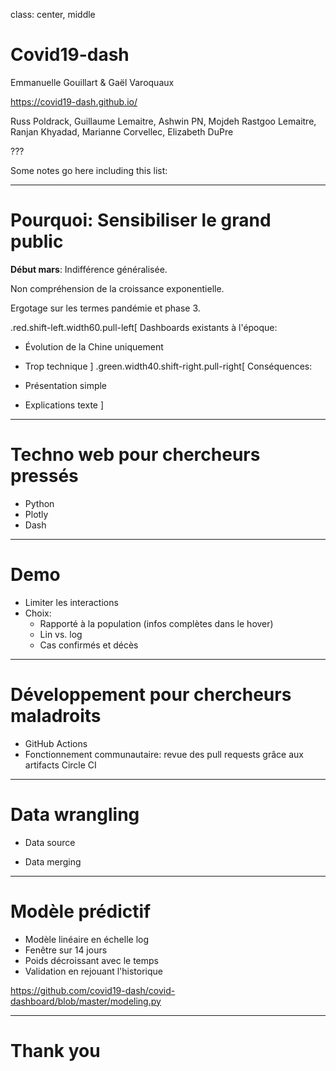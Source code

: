 class: center, middle

# Covid19-dash

Emmanuelle Gouillart & Gaël Varoquaux

https://covid19-dash.github.io/

Russ Poldrack, Guillaume Lemaitre, Ashwin PN, Mojdeh Rastgoo Lemaitre, Ranjan
Khyadad, Marianne Corvellec, Elizabeth DuPre

???

Some notes go here including this list:


---

# Pourquoi: Sensibiliser le grand public

**Début mars**: Indifférence généralisée.

Non compréhension de la croissance exponentielle.

Ergotage sur les termes pandémie et phase 3.


.red.shift-left.width60.pull-left[
Dashboards existants à l'époque:

* Évolution de la Chine uniquement
* Trop technique
]
.green.width40.shift-right.pull-right[
Conséquences:

* Présentation simple
* Explications texte
]

---

# Techno web pour chercheurs pressés

* Python
* Plotly
* Dash

---

# Demo

* Limiter les interactions
* Choix: 
    * Rapporté à la population (infos complètes dans le hover)
    * Lin vs. log
    * Cas confirmés et décès


---

# Développement pour chercheurs maladroits

* GitHub Actions
* Fonctionnement communautaire: revue des pull requests grâce aux artifacts
  Circle CI

---

# Data wrangling

* Data source

* Data merging


---

# Modèle prédictif

* Modèle linéaire en échelle log
* Fenêtre sur 14 jours
* Poids décroissant avec le temps
* Validation en rejouant l'historique

https://github.com/covid19-dash/covid-dashboard/blob/master/modeling.py

---


# Thank you



